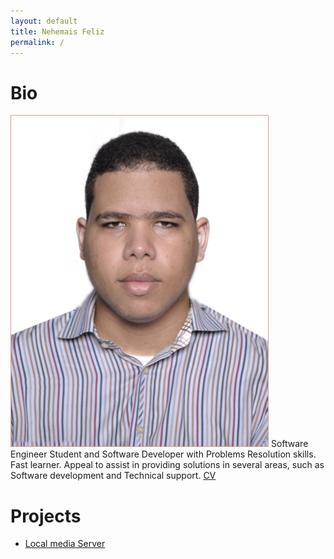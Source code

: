 ```yaml
---
layout: default
title: Nehemais Feliz
permalink: /
---
```

# Bio
![photo](/assets/photo.JPG)
Software Engineer Student and Software Developer with Problems Resolution skills. Fast learner. Appeal to assist in providing solutions in several areas, such as Software development and Technical support.
[CV](/assets/Nehemias%20Feliz%20CV6.pdf)

# Projects

*   [Local media Server](/_posts/another-page.html)